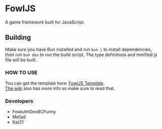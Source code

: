 # FowlJS

A game framework built for JavaScript.

## Building

Make sure you have Bun installed and run `bun i` to install dependencies, then run `bun dev` to run the build script. The type definitions and minified js file will be built.

### HOW TO USE

You can get the template here: [FowlJS Template](https://github.com/fowluhhdevbcfunny/fowljs-template).   
[The wiki](https://github.com/fowluhhdevbcfunny/fowljs/wiki) also has more info so make sure to read that.

### Developers

- FowluhhDevBCFunny
- Me1ad
- Kat21
